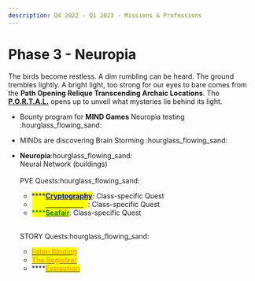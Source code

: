 ```yaml
---
description: Q4 2022 - Q1 2023 - Missions & Professions
---
```


# Phase 3 - Neuropia

The birds become restless. A dim rumbling can be heard. The ground trembles lightly. A bright light, too strong for our eyes to bare comes from the **Path Opening Relique Transcending Archaic Locations**. The [**P.O.R.T.A.L.**](../../learn/game-basics/neuropia/p.o.r.t.a.l..md) opens up to unveil what mysteries lie behind its light.

* Bounty program for **MIND Games** Neuropia testing :hourglass\_flowing\_sand:
* MINDs are discovering Brain Storming :hourglass\_flowing\_sand:
*   **Neuropia**:hourglass\_flowing\_sand:\
    Neural Network (buildings)\
    \
    PVE Quests:hourglass\_flowing\_sand:

    * <mark style="color:blue;">****</mark>[<mark style="color:blue;">**Cryptography**</mark>](../../learn/game-basics/neuropia/missions.md#cryptography): Class-specific Quest
    * <mark style="color:yellow;">****</mark>[<mark style="color:yellow;">**Soul Casting**</mark>](../../learn/game-basics/neuropia/missions.md#soul-casting): Class-specific Quest
    * <mark style="color:green;">****</mark>[<mark style="color:green;">**Seafair**</mark>](../../learn/game-basics/neuropia/missions.md#seafair): Class-specific Quest

    \
    STORY Quests:hourglass\_flowing\_sand:

    * <mark style="color:orange;">****</mark>[<mark style="color:orange;">**Fable Binding**</mark>](../../learn/game-basics/neuropia/missions.md#fable-binding)<mark style="color:orange;">****</mark>
    * <mark style="color:orange;">****</mark>[<mark style="color:orange;">**The Registrar**</mark>](../../learn/game-basics/neuropia/missions.md#the-registrar)<mark style="color:orange;">****</mark>
    * ****[<mark style="color:orange;">**Extraction**</mark>](../../learn/game-basics/neuropia/missions.md#extraction)&#x20;
